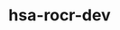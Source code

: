 ---
title: "hsa-rocr-dev"
layout: cache
categories: [package, develop-2025-04-20]
meta: {"compilers": ["gcc@11.4.0", "gcc@13.2.0"], "num_specs": 8, "num_specs_by_stack": {"e4s": 5, "hep": 1, "ml-linux-x86_64-rocm": 2, "root": 8}, "oss": ["ubuntu22.04", "ubuntu24.04"], "platforms": ["linux"], "stacks": ["e4s", "hep", "ml-linux-x86_64-rocm", "root"], "targets": ["x86_64_v3"], "versions": ["5.7.1", "6.1.2", "6.3.3"]}
spec_details: [{"compiler": "gcc@11.4.0", "hash": "3izghi27ixbydqgiznlwrdgnl7bau2as", "os": "ubuntu22.04", "platform": "linux", "size": "-", "stacks": ["e4s", "root"], "target": "x86_64_v3", "variants": ["~asan", "build_system=cmake", "build_type=Release", "generator=make", "+image", "~ipo", "+shared"], "versions": ["6.3.3"]}, {"compiler": "gcc@13.2.0", "hash": "722fml66epn4awuw2a5o3ndjwq2g6a5z", "os": "ubuntu24.04", "platform": "linux", "size": "-", "stacks": ["ml-linux-x86_64-rocm", "root"], "target": "x86_64_v3", "variants": ["~asan", "build_system=cmake", "build_type=Release", "generator=make", "+image", "~ipo", "+shared"], "versions": ["6.1.2"]}, {"compiler": "gcc@11.4.0", "hash": "bb64k5wtdi7r5mbq6x2mqxt4uikoxj5x", "os": "ubuntu22.04", "platform": "linux", "size": "-", "stacks": ["e4s", "root"], "target": "x86_64_v3", "variants": ["~asan", "build_system=cmake", "build_type=Release", "generator=make", "+image", "~ipo", "+shared"], "versions": ["6.3.3"]}, {"compiler": "gcc@11.4.0", "hash": "d4peajd3oeovym3fdck2ogzwgzcki3e3", "os": "ubuntu22.04", "platform": "linux", "size": "-", "stacks": ["e4s", "root"], "target": "x86_64_v3", "variants": ["~asan", "build_system=cmake", "build_type=Release", "generator=make", "+image", "~ipo", "+shared"], "versions": ["6.3.3"]}, {"compiler": "gcc@13.2.0", "hash": "eqpehyfynsog7fjyhvvxgcmgbfton7fz", "os": "ubuntu24.04", "platform": "linux", "size": "-", "stacks": ["ml-linux-x86_64-rocm", "root"], "target": "x86_64_v3", "variants": ["~asan", "build_system=cmake", "build_type=Release", "generator=make", "+image", "~ipo", "+shared"], "versions": ["6.1.2"]}, {"compiler": "gcc@11.4.0", "hash": "gem6imface6yab6zxha2t2t5idvoir2j", "os": "ubuntu22.04", "platform": "linux", "size": "-", "stacks": ["hep", "root"], "target": "x86_64_v3", "variants": ["~asan", "build_system=cmake", "build_type=Release", "generator=make", "+image", "~ipo", "+shared"], "versions": ["5.7.1"]}, {"compiler": "gcc@11.4.0", "hash": "o26zzfpg2qfir5mheh5zhgvkequfu5z7", "os": "ubuntu22.04", "platform": "linux", "size": "-", "stacks": ["e4s", "root"], "target": "x86_64_v3", "variants": ["~asan", "build_system=cmake", "build_type=Release", "generator=make", "+image", "~ipo", "+shared"], "versions": ["6.3.3"]}, {"compiler": "gcc@11.4.0", "hash": "z5qtf3merk7edv46fwffmo2t5ymhjcnv", "os": "ubuntu22.04", "platform": "linux", "size": "-", "stacks": ["e4s", "root"], "target": "x86_64_v3", "variants": ["~asan", "build_system=cmake", "build_type=Release", "generator=make", "+image", "~ipo", "+shared"], "versions": ["6.3.3"]}]
---